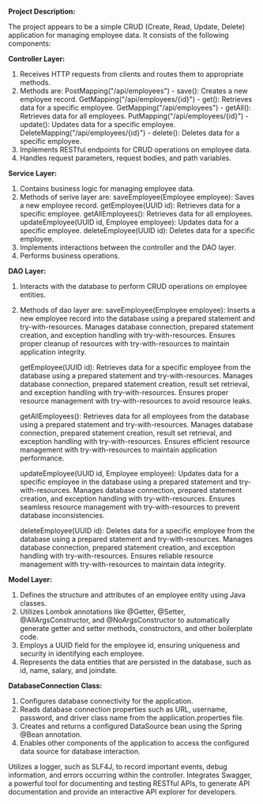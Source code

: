 **Project Description:**

The project appears to be a simple CRUD (Create, Read, Update, Delete) application for managing employee data. 
It consists of the following components:

**Controller Layer:**
1. Receives HTTP requests from clients and routes them to appropriate methods.
2. Methods are:
     PostMapping("/api/employees") - save(): Creates a new employee record.
     GetMapping("/api/employees/{id}") - get(): Retrieves data for a specific employee.
     GetMapping("/api/employees") - getAll(): Retrieves data for all employees.
     PutMapping("/api/employees/{id}") - update(): Updates data for a specific employee.
     DeleteMapping("/api/employees/{id}") - delete(): Deletes data for a specific employee.
4. Implements RESTful endpoints for CRUD operations on employee data.
5. Handles request parameters, request bodies, and path variables.

**Service Layer:**
1. Contains business logic for managing employee data.
2. Methods of serive layer are:
     saveEmployee(Employee employee): Saves a new employee record.
     getEmployee(UUID id): Retrieves data for a specific employee.
     getAllEmployees(): Retrieves data for all employees.
     updateEmployee(UUID id, Employee employee): Updates data for a specific employee.
     deleteEmployee(UUID id): Deletes data for a specific employee.
4. Implements interactions between the controller and the DAO layer.
5. Performs business operations.

**DAO Layer:**
1. Interacts with the database to perform CRUD operations on employee entities.
2. Methods of dao layer are:
   saveEmployee(Employee employee):
     Inserts a new employee record into the database using a prepared statement and try-with-resources.
     Manages database connection, prepared statement creation, and exception handling with try-with-resources.
     Ensures proper cleanup of resources with try-with-resources to maintain application integrity.
   
   getEmployee(UUID id):
     Retrieves data for a specific employee from the database using a prepared statement and try-with-resources.
     Manages database connection, prepared statement creation, result set retrieval, and exception handling with try-with-resources.
     Ensures proper resource management with try-with-resources to avoid resource leaks.

   getAllEmployees():
      Retrieves data for all employees from the database using a prepared statement and try-with-resources.
      Manages database connection, prepared statement creation, result set retrieval, and exception handling with try-with-resources.
      Ensures efficient resource management with try-with-resources to maintain application performance.

   updateEmployee(UUID id, Employee employee):
      Updates data for a specific employee in the database using a prepared statement and try-with-resources.
      Manages database connection, prepared statement creation, and exception handling with try-with-resources.
      Ensures seamless resource management with try-with-resources to prevent database inconsistencies.

   deleteEmployee(UUID id):
      Deletes data for a specific employee from the database using a prepared statement and try-with-resources.
      Manages database connection, prepared statement creation, and exception handling with try-with-resources.
      Ensures reliable resource management with try-with-resources to maintain data integrity.

**Model Layer:**
1. Defines the structure and attributes of an employee entity using Java classes.
2. Utilizes Lombok annotations like @Getter, @Setter, @AllArgsConstructor, and @NoArgsConstructor to automatically generate getter and setter methods, constructors, and other boilerplate code.
3. Employs a UUID field for the employee id, ensuring uniqueness and security in identifying each employee.
4. Represents the data entities that are persisted in the database, such as id, name, salary, and joindate.

**DatabaseConnection Class:**
1. Configures database connectivity for the application.
2. Reads database connection properties such as URL, username, password, and driver class name from the application.properties file.
3. Creates and returns a configured DataSource bean using the Spring @Bean annotation.
4. Enables other components of the application to access the configured data source for database interaction.

Utilizes a logger, such as SLF4J, to record important events, debug information, and errors occurring within the controller.
Integrates Swagger, a powerful tool for documenting and testing RESTful APIs, to generate API documentation and provide an interactive API explorer for developers.
